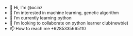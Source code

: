 - 👋 Hi, I’m @ocinz
- 👀 I’m interested in machine learning, genetic algorithm
- 🌱 I’m currently learning python
- 💞️ I’m looking to collaborate on python learner club(newbie)
- 📫 How to reach me +6285335665110

<!---
ocinz/ocinz is a ✨ special ✨ repository because its `README.md` (this file) appears on your GitHub profile.
You can click the Preview link to take a look at your changes.
--->
